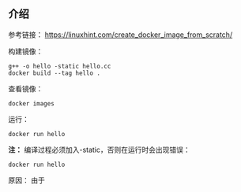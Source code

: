 ## 介绍
参考链接：
https://linuxhint.com/create_docker_image_from_scratch/

构建镜像：
```shell
g++ -o hello -static hello.cc
docker build --tag hello .
```
查看镜像：
```shell
docker images
```
运行：
```shell
docker run hello
```
**注：** 编译过程必须加入-static，否则在运行时会出现错误：
```shell
docker run hello
```
原因：
由于